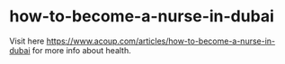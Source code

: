# how-to-become-a-nurse-in-dubai
Visit here https://www.acoup.com/articles/how-to-become-a-nurse-in-dubai for more info about health.
